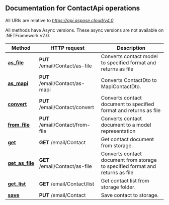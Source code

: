 

## Documentation for ContactApi operations

All URIs are relative to *https://api.aspose.cloud/v4.0*

All methods have Async versions. These async versions are not available on .NETFramework v2.0.

Method | HTTP request | Description
------------- | ------------- | -------------
[**as_file**](ContactApi.md#as_file)| **PUT** /email/Contact/as-file| Converts contact model to specified format and returns as file             
[**as_mapi**](ContactApi.md#as_mapi)| **PUT** /email/Contact/as-mapi| Converts ContactDto to MapiContactDto.             
[**convert**](ContactApi.md#convert)| **PUT** /email/Contact/convert| Converts contact document to specified format and returns as file             
[**from_file**](ContactApi.md#from_file)| **PUT** /email/Contact/from-file| Converts contact document to a model representation             
[**get**](ContactApi.md#get)| **GET** /email/Contact| Get contact document from storage.             
[**get_as_file**](ContactApi.md#get_as_file)| **GET** /email/Contact/as-file| Converts contact document from storage to specified format and returns as file             
[**get_list**](ContactApi.md#get_list)| **GET** /email/Contact/list| Get contact list from storage folder.             
[**save**](ContactApi.md#save)| **PUT** /email/Contact| Save contact to storage.             
